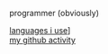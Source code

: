 programmer (obviously)

[languages i use](https://github-readme-stats.vercel.app/api/top-langs/?username=plexxious&layout=compact)]  
[my github activity](https://github-readme-stats.vercel.app/api?username=plexxious&show_icons=true)
